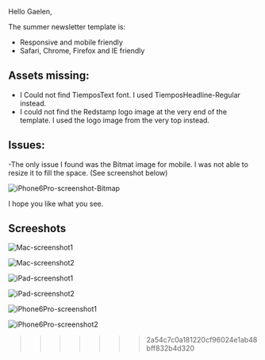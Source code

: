 
Hello Gaelen,

The summer newsletter template is:
- Responsive and mobile friendly
- Safari, Chrome, Firefox and IE friendly

## Assets missing:
- I Could not find TiemposText font. I used TiemposHeadline-Regular instead.
- I could not find the Redstamp logo image at the very end of the template. I used the logo image from the very top instead.

## Issues:
-The only issue I found was the Bitmat image for mobile. I was not able to resize it to fill the space. (See screenshot below)

![iPhone6Pro-screenshot-Bitmap](https://github.com/79manuel/techtest/blob/master/screenshots/iPhone6Pro-screenshot-Bitmap.png)

I hope you like what you see.

## Screeshots

![Mac-screenshot1](https://github.com/79manuel/techtest/blob/master/screenshots/Mac-screenshot1.png)

![Mac-screenshot2](https://github.com/79manuel/techtest/blob/master/screenshots/Mac-screenshot2.png)

![iPad-screenshot1](https://github.com/79manuel/techtest/blob/master/screenshots/iPad-screenshot1.png)

![iPad-screenshot2](https://github.com/79manuel/techtest/blob/master/screenshots/iPad-screenshot2.png)

![iPhone6Pro-screenshot1](https://github.com/79manuel/techtest/blob/master/screenshots/iPhone6Pro-screenshot1.png)

![iPhone6Pro-screenshot2](https://github.com/79manuel/techtest/blob/master/screenshots/iPhone6Pro-screenshot2.png)







>>>>>>> 2a54c7c0a181220cf96024e1ab48bff832b4d320
